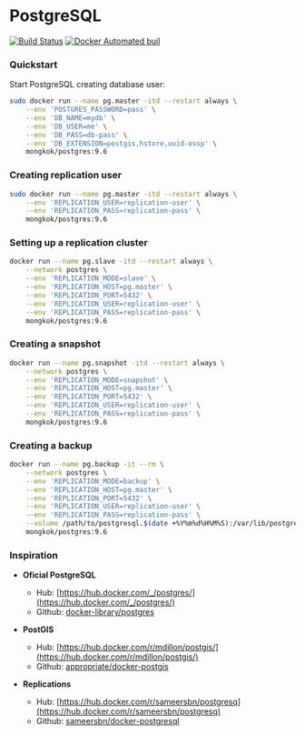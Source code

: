 # PostgreSQL

[![Build Status](https://travis-ci.org/dockerlabs/postgres.svg?branch=master)](https://travis-ci.org/dockerlabs/postgres) [![Docker Automated buil](https://img.shields.io/docker/automated/mongkok/postgres.svg)](https://hub.docker.com/r/mongkok/postgres)

### Quickstart

Start PostgreSQL creating database user:

```sh
sudo docker run --name pg.master -itd --restart always \
    --env 'POSTGRES_PASSWORD=pass' \
    --env 'DB_NAME=mydb' \
    --env 'DB_USER=me' \
    --env 'DB_PASS=db-pass' \
    --env 'DB_EXTENSION=postgis,hstore,uuid-ossp' \
    mongkok/postgres:9.6
```



### Creating replication user

```sh
sudo docker run --name pg.master -itd --restart always \
    --env 'REPLICATION_USER=replication-user' \
    --env 'REPLICATION_PASS=replication-pass' \
    mongkok/postgres:9.6
```


### Setting up a replication cluster

```sh
docker run --name pg.slave -itd --restart always \
    --network postgres \
    --env 'REPLICATION_MODE=slave' \
    --env 'REPLICATION_HOST=pg.master' \
    --env 'REPLICATION_PORT=5432' \
    --env 'REPLICATION_USER=replication-user' \
    --env 'REPLICATION_PASS=replication-pass' \
    mongkok/postgres:9.6
```

### Creating a snapshot

```sh
docker run --name pg.snapshot -itd --restart always \
    --network postgres \
    --env 'REPLICATION_MODE=snapshot' \
    --env 'REPLICATION_HOST=pg.master' \
    --env 'REPLICATION_PORT=5432' \
    --env 'REPLICATION_USER=replication-user' \
    --env 'REPLICATION_PASS=replication-pass' \
    mongkok/postgres:9.6
```

### Creating a backup

```sh
docker run --name pg.backup -it --rm \
    --network postgres \
    --env 'REPLICATION_MODE=backup' \
    --env 'REPLICATION_HOST=pg.master' \
    --env 'REPLICATION_PORT=5432' \
    --env 'REPLICATION_USER=replication-user' \
    --env 'REPLICATION_PASS=replication-pass' \
    --volume /path/to/postgresql.$(date +%Y%m%d%H%M%S):/var/lib/postgresql/replica \
    mongkok/postgres:9.6
```

### Inspiration

* **Oficial PostgreSQL**
    - Hub: [https://hub.docker.com/_/postgres/](https://hub.docker.com/_/postgres/)
    - Github: [docker-library/postgres](https://github.com/docker-library/postgres)

* **PostGIS**
    - Hub: [https://hub.docker.com/r/mdillon/postgis/](https://hub.docker.com/r/mdillon/postgis/)
    - Github: [appropriate/docker-postgis](https://github.com/appropriate/docker-postgis)

* **Replications** 
    - Hub: [https://hub.docker.com/r/sameersbn/postgresq](https://hub.docker.com/r/sameersbn/postgresq)
    - Github: [sameersbn/docker-postgresql](https://github.com/sameersbn/docker-postgresql)
